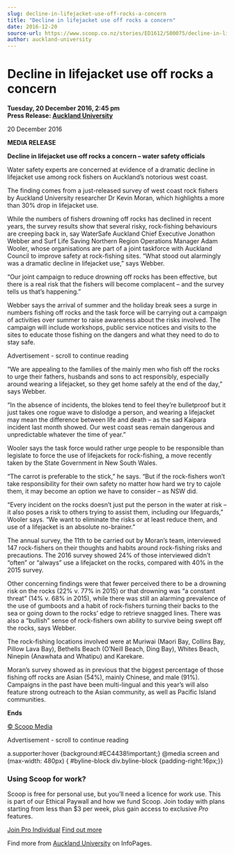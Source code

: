 ```yaml
---
slug: decline-in-lifejacket-use-off-rocks-a-concern
title: "Decline in lifejacket use off rocks a concern"
date: 2016-12-20
source-url: https://www.scoop.co.nz/stories/ED1612/S00075/decline-in-lifejacket-use-off-rocks-a-concern.htm
author: auckland-university
---
```

Decline in lifejacket use off rocks a concern
=============================================

**Tuesday, 20 December 2016, 2:45 pm**  
**Press Release: [Auckland University](https://info.scoop.co.nz/Auckland_University)**

20 December 2016

**MEDIA RELEASE**

**Decline in lifejacket use off rocks a concern – water safety officials**

Water safety experts are concerned at evidence of a dramatic decline in lifejacket use among rock fishers on Auckland’s notorious west coast.

The finding comes from a just-released survey of west coast rock fishers by Auckland University researcher Dr Kevin Moran, which highlights a more than 30% drop in lifejacket use.

While the numbers of fishers drowning off rocks has declined in recent years, the survey results show that several risky, rock-fishing behaviours are creeping back in, say WaterSafe Auckland Chief Executive Jonathon Webber and Surf Life Saving Northern Region Operations Manager Adam Wooler, whose organisations are part of a joint taskforce with Auckland Council to improve safety at rock-fishing sites. “What stood out alarmingly was a dramatic decline in lifejacket use,” says Webber.

“Our joint campaign to reduce drowning off rocks has been effective, but there is a real risk that the fishers will become complacent – and the survey tells us that’s happening.”

Webber says the arrival of summer and the holiday break sees a surge in numbers fishing off rocks and the task force will be carrying out a campaign of activities over summer to raise awareness about the risks involved. The campaign will include workshops, public service notices and visits to the sites to educate those fishing on the dangers and what they need to do to stay safe.

Advertisement - scroll to continue reading





“We are appealing to the families of the mainly men who fish off the rocks to urge their fathers, husbands and sons to act responsibly, especially around wearing a lifejacket, so they get home safely at the end of the day,” says Webber.

“In the absence of incidents, the blokes tend to feel they’re bulletproof but it just takes one rogue wave to dislodge a person, and wearing a lifejacket may mean the difference between life and death – as the sad Kaipara incident last month showed. Our west coast seas remain dangerous and unpredictable whatever the time of year.”

Wooler says the task force would rather urge people to be responsible than legislate to force the use of lifejackets for rock-fishing, a move recently taken by the State Government in New South Wales.

“The carrot is preferable to the stick,” he says. “But if the rock-fishers won’t take responsibility for their own safety no matter how hard we try to cajole them, it may become an option we have to consider – as NSW did.

“Every incident on the rocks doesn’t just put the person in the water at risk – it also poses a risk to others trying to assist them, including our lifeguards,” Wooler says. “We want to eliminate the risks or at least reduce them, and use of a lifejacket is an absolute no-brainer.”

The annual survey, the 11th to be carried out by Moran’s team, interviewed 147 rock-fishers on their thoughts and habits around rock-fishing risks and precautions. The 2016 survey showed 24% of those interviewed didn’t “often” or “always” use a lifejacket on the rocks, compared with 40% in the 2015 survey.

Other concerning findings were that fewer perceived there to be a drowning risk on the rocks (22% v. 77% in 2015) or that drowning was “a constant threat” (14% v. 68% in 2015), while there was still an alarming prevalence of the use of gumboots and a habit of rock-fishers turning their backs to the sea or going down to the rocks’ edge to retrieve snagged lines. There was also a “bullish” sense of rock-fishers own ability to survive being swept off the rocks, says Webber.

The rock-fishing locations involved were at Muriwai (Maori Bay, Collins Bay, Pillow Lava Bay), Bethells Beach (O’Neill Beach, Ding Bay), Whites Beach, Ninepin (Anawhata and Whatipu) and Karekare.

Moran’s survey showed as in previous that the biggest percentage of those fishing off rocks are Asian (54%), mainly Chinese, and male (91%). Campaigns in the past have been multi-lingual and this year’s will also feature strong outreach to the Asian community, as well as Pacific Island communities.

**Ends**

  

[© Scoop Media](http://www.scoop.co.nz/about/terms.html)  

Advertisement - scroll to continue reading



a.supporter:hover {background:#EC4438!important;} @media screen and (max-width: 480px) { #byline-block div.byline-block {padding-right:16px;}}

### Using Scoop for work?

Scoop is free for personal use, but you’ll need a licence for work use. This is part of our Ethical Paywall and how we fund Scoop. Join today with plans starting from less than $3 per week, plus gain access to exclusive _Pro_ features.  
  
[Join Pro Individual](https://pro.scoop.co.nz/Individual/?from=ProIn24) [Find out more](https://pro.scoop.co.nz/using-scoop-for-work/?from=ProIn24)

Find more from [Auckland University](https://info.scoop.co.nz/Auckland_University) on InfoPages.